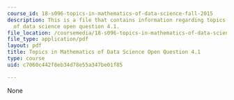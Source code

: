 ```yaml
---
course_id: 18-s096-topics-in-mathematics-of-data-science-fall-2015
description: This is a file that contains information regarding topics in mathematics
  of data science open question 4.1.
file_location: /coursemedia/18-s096-topics-in-mathematics-of-data-science-fall-2015/c7060c442f8eb34d78e55a347be01f85_MIT18_S096F15_Open4.1.pdf
file_type: application/pdf
layout: pdf
title: Topics in Mathematics of Data Science Open Question 4.1
type: course
uid: c7060c442f8eb34d78e55a347be01f85

---
```

None